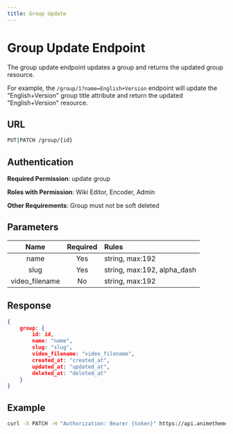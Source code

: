 ```yaml
---
title: Group Update
---
```


# Group Update Endpoint

The group update endpoint updates a group and returns the updated group resource.

For example, the `/group/1?name=English+Version` endpoint will update the "English+Version" group title attribute and return the updated "English+Version" resource.

## URL

```sh
PUT|PATCH /group/{id}
```

## Authentication

**Required Permission**: update group

**Roles with Permission**: Wiki Editor, Encoder, Admin

**Other Requirements**: Group must not be soft deleted

## Parameters

| Name              | Required | Rules                               |
| :---------------: | :------: | :---------------------------------- |
| name              | Yes      | string, max:192                     |
| slug              | Yes      | string, max:192, alpha_dash         |
| video_filename    | No       | string, max:192                     |

## Response

```json
{
    group: {
        id: id,
        name: "name",
        slug: "slug",
        video_filename: "video_filename",
        created_at: "created_at",
        updated_at: "updated_at",
        deleted_at: "deleted_at"
    }
}
```

## Example

```bash
curl -X PATCH -H "Authorization: Bearer {token}" https://api.animethemes.moe/group/1
```
